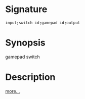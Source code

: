 # Signature
```vikid-signature
input;switch id;gamepad id;output
```

# Synopsis
gamepad switch

# Description

[more...](https://www.w3.org/TR/gamepad/#fig-visual-representation-of-a-standard-gamepad-layout)
